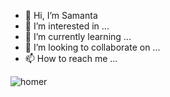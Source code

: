 - 👋 Hi, I’m Samanta
- 👀 I’m interested in ...
- 🌱 I’m currently learning ...
- 💞️ I’m looking to collaborate on ...
- 📫 How to reach me ...

![homer](https://user-images.githubusercontent.com/50427928/193081739-bc752d3f-0d4e-4d85-87ea-4faeb136d102.gif)


<!---
SamantaLihueFarfan/SamantaLihueFarfan is a ✨ special ✨ repository because its `README.md` (this file) appears on your GitHub profile.
You can click the Preview link to take a look at your changes.
--->
